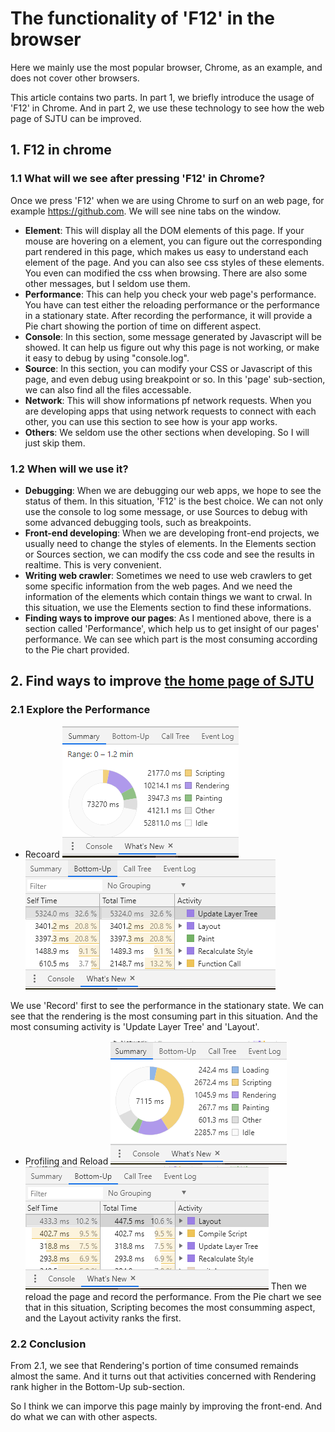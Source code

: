 # The functionality of 'F12' in the browser
Here we mainly use the most popular browser, Chrome, as an example, and does not cover other browsers.

This article contains two parts. In part 1, we briefly introduce the usage of 'F12' in Chrome. And in part 2, we use these technology to see how the web page of SJTU can be improved.

## 1. F12 in chrome

### 1.1 What will we see after pressing 'F12' in Chrome?
Once we press 'F12' when we are using Chrome to surf on an web page, for example https://github.com. We will see nine tabs on the window.

- **Element**: This will display all the DOM elements of this page. If your mouse are hovering on a element, you can figure out the corresponding part rendered in this page, which makes us easy to understand each element of the page. And you can also see css styles of these elements. You even can modified the css when browsing. There are also some other messages, but I seldom use them.
- **Performance**: This can help you check your web page's performance. You have can test either the reloading performance or the performance in a stationary state. After recording the performance, it will provide a Pie chart showing the portion of time on different aspect.
- **Console**: In this section, some message generated by Javascript will be showed. It can help us figure out why this page is not working, or make it easy to debug by using "console.log".
- **Source**: In this section, you can modify your CSS or Javascript of this page, and even debug using breakpoint or so. In this 'page' sub-section, we can also find all the files accessable.
- **Network**: This will show informations pf network requests. When you are developing apps that using network requests to connect with each other, you can use this section to see how is your app works.
- **Others**: We seldom use the other sections when developing. So I will just skip them.

### 1.2 When will we use it?
-  **Debugging**: When we are debugging our web apps, we hope to see the status of them. In this situation, 'F12' is the best choice. We can not only use the console to log some message, or use Sources to debug with some advanced debugging tools, such as breakpoints.
-  **Front-end developing**: When we are developing front-end projects, we usually need to change the styles of elements. In the Elements section or Sources section, we can modify the css code and see the results in realtime. This is very convenient.
-  **Writing web crawler**: Sometimes we need to use web crawlers to get some specific information from the web pages. And we need the information of the elements which contain things we want to crwal. In this situation, we use the Elements section to find these informations.
-  **Finding ways to improve our pages**: As I mentioned above, there is a section called 'Performance', which help us to get insight of our pages' performance. We can see which part is the most consuming according to the Pie chart provided.


## 2. Find ways to improve [the home page of SJTU](https://www.sjtu.edu.cn/)
### 2.1 Explore the Performance
- Recoard
![Record](./imgs/stationary.PNG)
![Record-bottom-up](./imgs/sta-bottom-up.PNG)

We use 'Record' first to see the performance in the stationary state. We can see that the rendering is the most consuming part in this situation. And the most consuming activity is 'Update Layer Tree' and 'Layout'.
- Profiling and Reload
![pr](./imgs/reload.PNG)
![PR-bottom-up](./imgs/re-bottom-up.PNG)
Then we reload the page and record the performance. From the Pie chart we see that in this situation, Scripting becomes the most consumming aspect, and the Layout activity ranks the first.

### 2.2 Conclusion
From 2.1, we see that Rendering's portion of time consumed remainds almost the same. And it turns out that activities concerned with Rendering rank higher in the Bottom-Up sub-section. 

So I think we can imporve this page mainly by improving the front-end. And do what we can with other aspects.